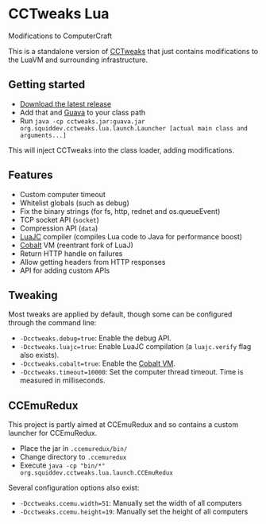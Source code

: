 # CCTweaks Lua
Modifications to ComputerCraft

This is a standalone version of [CCTweaks](https://github.com/SquidDev-CC/CC-Tweaks) that just contains modifications to the LuaVM and surrounding infrastructure.

## Getting started
 - [Download the latest release](https://github.com/SquidDev-CC/CCTweaks-Lua/releases/latest)
 - Add that and [Guava](https://github.com/google/guava) to your class path
 - Run `java -cp cctweaks.jar:guava.jar org.squiddev.cctweaks.lua.launch.Launcher [actual main class and arguments...]`
 
This will inject CCTweaks into the class loader, adding modifications.

## Features
 - Custom computer timeout
 - Whitelist globals (such as debug)
 - Fix the binary strings (for fs, http, rednet and os.queueEvent)
 - TCP socket API (`socket`)
 - Compression API (`data`)
 - [LuaJC](https://github.com/SquidDev/luaj.luajc) compiler (compiles Lua code to Java for performance boost)
 - [Cobalt](https://github.com/SquidDev/Cobalt) VM (reentrant fork of LuaJ)
 - Return HTTP handle on failures
 - Allow getting headers from HTTP responses
 - API for adding custom APIs

## Tweaking
Most tweaks are applied by default, though some can be configured through the command line:
 - `-Dcctweaks.debug=true`: Enable the debug API.
 - `-Dcctweaks.luajc=true`: Enable LuaJC compilation (a `luajc.verify` flag also exists).
 - `-Dcctweaks.cobalt=true`: Enable the [Cobalt VM](https://github.com/SquidDev/Cobalt).
 - `-Dcctweaks.timeout=10000`: Set the computer thread timeout. Time is measured in milliseconds.

## CCEmuRedux
This project is partly aimed at CCEmuRedux and so contains a custom launcher for CCEmuRedux.

 - Place the jar in `.ccemuredux/bin/`
 - Change directory to `.ccemuredux`
 - Execute `java -cp "bin/*" org.squiddev.cctweaks.lua.launch.CCEmuRedux`

Several configuration options also exist:

 - `-Dcctweaks.ccemu.width=51`: Manually set the width of all computers
 - `-Dcctweaks.ccemu.height=19`: Manually set the height of all computers

